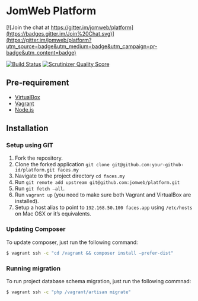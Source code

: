 JomWeb Platform
==============

[![Join the chat at https://gitter.im/jomweb/platform](https://badges.gitter.im/Join%20Chat.svg)](https://gitter.im/jomweb/platform?utm_source=badge&utm_medium=badge&utm_campaign=pr-badge&utm_content=badge)

[![Build Status](https://img.shields.io/travis/jomweb/platform/develop.svg?style=flat)](https://travis-ci.org/jomweb/platform)
[![Scrutinizer Quality Score](https://img.shields.io/scrutinizer/g/jomweb/platform/develop.svg?style=flat)](https://scrutinizer-ci.com/g/jomweb/platform/)

## Pre-requirement

* [VirtualBox](https://www.virtualbox.org/wiki/Downloads)
* [Vagrant](http://www.vagrantup.com/downloads.html)
* [Node.js](https://nodejs.org/download/)

## Installation

### Setup using GIT

1. Fork the repository.
2. Clone the forked application `git clone git@github.com:your-github-id/platform.git faces.my`
3. Navigate to the project directory `cd faces.my`
4. Run `git remote add upstream git@github.com:jomweb/platform.git`
5. Run `git fetch —all`.
6. Run `vagrant up` (you need to make sure both Vagrant and VirtualBox are installed).
7. Setup a host alias to point to `192.168.50.100 faces.app` using `/etc/hosts` on Mac OSX or it’s equivalents.

### Updating Composer

To update composer, just run the following command:

```bash
$ vagrant ssh -c "cd /vagrant && composer install —prefer-dist"
```

### Running migration

To run project database schema migration, just run the following commnad:

```bash
$ vagrant ssh -c "php /vagrant/artisan migrate"
```


